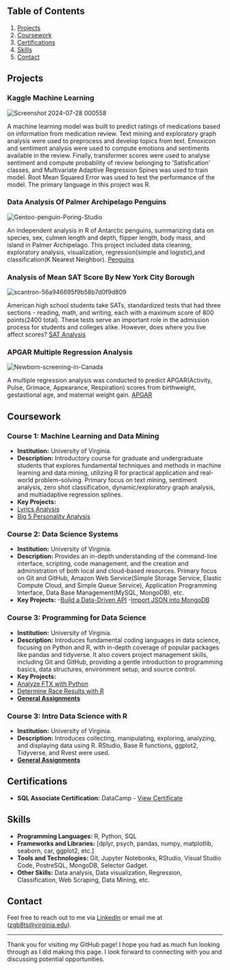 ## Table of Contents

1. [Projects](#projects)
2. [Coursework](#coursework)
3. [Certifications](#certifications)
4. [Skills](#skills)
5. [Contact](#contact)



## Projects


### Kaggle Machine Learning 
![Screenshot 2024-07-28 000558](https://github.com/user-attachments/assets/1e742083-aed9-4b9b-af00-55a5de45b301) 


A machine learning model was built to predict ratings of medications based on information from medication review. Text mining and exploratory graph analysis were used to preprocess and develop topics from text. Emoxicon and sentiment analysis were used to compute emotions and sentiments available in the review. Finally, transformer scores were used to analyse sentiment and compute probability of review belonging to 'Satisfication' classes, and Multivariate Adaptive Regression Spines was used to train model. Root Mean Squared Error was used to test the performance of the model. The primary language in this project was R. 


### Data Analysis Of Palmer Archipelago Penguins

![Gentoo-penguin-Poring-Studio](https://github.com/Cann-Emma/portfolio/assets/143144256/10d3a7b2-1c07-49ed-b6f9-77ac2a24ac3f)


An independent analysis in R of Antarctic penguins, summarizing data on species, sex, culmen length and depth, flipper length, body mass, and island in Palmer Archipelago. This project included data cleaning, exploratory analysis, visualization, regression(simple and logistic),and classification(K Nearest Neighbor).
[Penguins](https://github.com/Cann-Emma/R/blob/main/Penguin_Analysis.ipynb)


### Analysis of Mean SAT Score By New York City Borough

![scantron-56a946695f9b58b7d0f9d809](https://github.com/Cann-Emma/portfolio/assets/143144256/b8e3a8be-9260-4d5e-8649-ff486975655d)


American high school students take SATs, standardized tests that had three sections - reading, math, and writing, each with a maximum score of 800 points(2400 total). These tests serve an important role in the admission process for students and colleges alike. However, does where you live affect scores?
[SAT Analysis](https://github.com/Cann-Emma/R/blob/main/ANOVA_SAT_Score_by_NYCBorough.ipynb)


### APGAR Multiple Regression Analysis

![Newborn-screening-in-Canada](https://github.com/Cann-Emma/portfolio/assets/143144256/403e96b8-f9c6-4757-837a-ca869a3d2aa9)


A multiple regression analysis was conducted to predict APGAR(Activity, Pulse, Grimace, Appearance, Respiration) scores from birthweight, gestastional age, and maternal weight gain. 
[APGAR](https://github.com/Cann-Emma/R/blob/main/APGAR_Multiple_Regression.ipynb)



## Coursework

### Course 1: Machine Learning and Data Mining
- **Institution:** University of Virginia.
- **Description:** Introductory course for graduate and undergraduate students that explores fundamental techniques and methods in machine learning and data mining, utilizing R for practical application and real-world problem-solving. Primary focus on text mining, sentiment analysis, zero shot classification, dynamic/exploratory graph analysis, and multiadaptive regression splines. 
- **Key Projects:**
- [Lyrics Analysis](https://github.com/Cann-Emma/PSYC-5710-Text-Mining-and-ML/blob/main/BeatlesLyricAnalysis.ipynb) 
- [Big 5 Personality Analysis](https://github.com/cann-emma/PSYC-5710-Text-Mining-and-ML/tree/main/ExploratoryAnalysis)


### Course 2: Data Science Systems
- **Institution:** University of Virginia.
- **Description:** Provides an in-depth understanding of the command-line interface, scripting, code management, and the creation and administration of both local and cloud-based resources. Primary focus on Git and GitHub, Amazon Web Service(Simple Storage Service, Elastic Compute Cloud, and Simple Queue Service), Application Programming Interface, Data Base Management(MySQL, MongoDB), etc.
- **Key Projects:**
-[Build a Data-Driven API](https://github.com/cann-emma/fastapi-demo-fork/blob/main/app/main.py)
-[Import JSON into MongoDB](https://github.com/cann-emma/ds2002-dp2/blob/main/import.py)


### Course 3: Programming for Data Science
- **Institution:** University of Virginia.
- **Description:** Introduces fundamental coding languages in data science, focusing on Python and R, with in-depth coverage of popular packages like pandas and tidyverse. It also covers project management skills, including Git and GitHub, providing a gentle introduction to programming basics, data structures, environment setup, and source control.
- **Key Projects:**
- [Analyze FTX with Python](https://github.com/Cann-Emma/DS1002-zgb8ts/blob/main/labs/lab1/lab1-ftx-stock-pricing.ipynb) 
- [Determine Race Results with R](https://github.com/Cann-Emma/DS1002-zgb8ts/blob/main/labs/lab2/lab2-race-results.ipynb)
- **[General Assignments](https://github.com/cann-emma/DS1002-zgb8ts/tree/main/homework)**


### Course 3: Intro Data Science with R
- **Institution:** University of Virginia.
- **Description:** Introduces collecting, manipulating, exploring, analyzing, and displaying data using R. RStudio, Base R functions, ggplot2, Tidyverse, and Rvest were used.
- **[General Assignments](https://github.com/cann-emma/R)**



## Certifications
- **SQL Associate Certification:** DataCamp - [View Certificate](https://www.datacamp.com/certificate/SQA0012481783751)



## Skills
- **Programming Languages:** R, Python, SQL
- **Frameworks and Libraries:** [dplyr, psych, pandas, numpy, matplotlib, seaborn, car, ggplot2, etc.]
- **Tools and Technologies:** Git, Jupyter Notebooks, RStudio, Visual Studio Code, PostreSQL, MongoDB, Selector Gadget.
- **Other Skills:** Data analysis, Data visualization, Regression, Classification, Web Scraping, Data Mining, etc.



## Contact

Feel free to reach out to me via [LinkedIn](https://www.linkedin.com/in/emmanuella-cann) or email me at (zgb8ts@virginia.edu).

---

Thank you for visiting my GitHub page! I hope you had as much fun looking through as I did making this page. I look forward to connecting with you and discussing potential opportunities.
